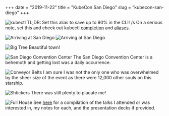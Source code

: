 +++
date = "2019-11-22"
title = "KubeCon San Diego"
slug = "kubecon-san-diego"
+++

![kubectl](/images/kubecon-san-diego/kubectl.jpeg)
TL;DR: Set this alias to save up to 90% in the CLI! /s On a serious note, set this and check out kubectl [completion](https://kubernetes.io/docs/tasks/tools/install-kubectl/#enabling-shell-autocompletion) and [aliases](https://github.com/ahmetb/kubectl-aliases).

![Arriving at San Diego](/images/kubecon-san-diego/IMG_4793.jpeg)
![Arriving at San Diego](/images/kubecon-san-diego/IMG_4700.jpeg)

![Big Tree](/images/kubecon-san-diego/IMG_4704.jpeg)
Beautiful town!

![San Diego Convention Center](/images/kubecon-san-diego/IMG_4712.jpeg)
The San Diego Convention Center is a behemoth and getting lost was a daily occurrence. 

![Conveyor Belts](/images/kubecon-san-diego/IMG_4757.jpeg)
I am sure I was not the only one who was overwhelmed by the sheer size of the event as there were 12,000 other souls on this starship.

![Shtickers](/images/kubecon-san-diego/IMG_4780.jpeg)
There was still plenty to placate me!

![Full House](/images/kubecon-san-diego/IMG_4734.jpeg)
See [here](https://github.com/jovalle/kubecon-2019) for a compilation of the talks I attended or was interested in, my notes for each, and the presentation decks if provided.